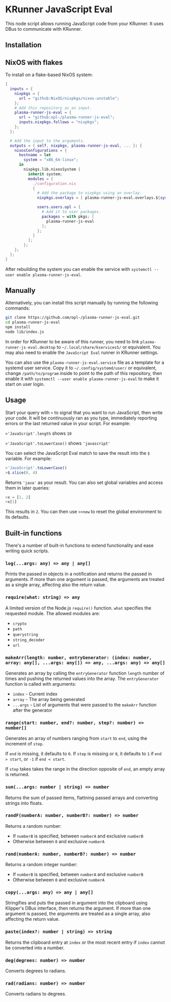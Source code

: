# KRunner JavaScript Eval

This node script allows running JavaScript code from your KRunner. It uses DBus to communicate with KRunner.


## Installation

## NixOS with flakes

To install on a flake-based NixOS system:

```nix
{
  inputs = {
    nixpkgs = {
      url = "github:NixOS/nixpkgs/nixos-unstable";
    };
    # Add this repository as an input.
    plasma-runner-js-eval = {
      url = "github:opl-/plasma-runner-js-eval";
      inputs.nixpkgs.follows = "nixpkgs";
    };
  };

  # Add the input to the arguments.
  outputs = { self, nixpkgs, plasma-runner-js-eval, ... }: {
    nixosConfigurations = {
      hostname = let
        system = "x86_64-linux";
      in
        nixpkgs.lib.nixosSystem {
          inherit system;
          modules = [
            ./configuration.nix
            {
              # Add the package to nixpkgs using an overlay.
              nixpkgs.overlays = [ plasma-runner-js-eval.overlays.${system} ];

              users.users.opl = {
                # Add it to user packages.
                packages = with pkgs; [
                  plasma-runner-js-eval
                ];
              };
            }
          ];
        };
    };
  };
}
```

After rebuilding the system you can enable the service with `systemctl --user enable plasma-runner-js-eval`.

## Manually

Alternatively, you can install this script manually by running the following commands:

```bash
git clone https://github.com/opl-/plasma-runner-js-eval.git
cd plasma-runner-js-eval
npm install
node lib/index.js
```

In order for KRunner to be aware of this runner, you need to link `plasma-runner-js-eval.desktop` to `~/.local/share/kservices5/` or equivalent. You may also need to enable the `JavaScript Eval` runner in KRunner settings.

You can also use the `plasma-runner-js-eval.service` file as a template for a systemd user service. Copy it to `~/.config/systemd/user/` or equivalent, change `/path/to/program` inside to point to the path of this repository, then enable it with `systemctl --user enable plasma-runner-js-eval` to make it start on user login.

## Usage

Start your query with `>` to signal that you want to run JavaScript, then write your code. It will be continuously ran as you type, immediately reporting errors or the last returned value in your script. For example:

`>'JavaScript'.length` shows `10`

`>'JavaScript'.toLowerCase()` shows `'javascript'`

You can select the JavaScript Eval match to save the result into the `$` variable. For example:

```js
>'JavaScript'.toLowerCase()
>$.slice(0, 4)
```

Returns `'java'` as your result. You can also set global variables and access them in later queries:

```js
>x = [1, 2]
>x[1]
```

This results in `2`. You can then use `>>new` to reset the global environment to its defaults.

## Built-in functions

There's a number of built-in functions to extend functionality and ease writing quick scripts.

### `log(...args: any) => any | any[]`

Prints the passed in objects in a notification and returns the passed in arguments. If more than one argument is passed, the arguments are treated as a single array, affecting also the return value.

### `require(what: string) => any`

A limited version of the Node.js `require()` function. `what` specifies the requested module. The allowed modules are:

- `crypto`
- `path`
- `querystring`
- `string_decoder`
- `url`

### `makeArr(length: number, entryGenerator: (index: number, array: any[], ...args: any[]) => any, ...args: any) => any[]`

Generates an array by calling the `entryGenerator` function `length` number of times and pushing the returned values into the array. The `entryGenerator` function is called with arguments:

- `index` - Current index
- `array` - The array being generated
- `...args` - List of arguments that were passed to the `makeArr` function after the generator

### `range(start: number, end?: number, step?: number) => number[]`

Generates an array of numbers ranging from `start` to `end`, using the increment of `step`.

If `end` is missing, it defaults to `0`. If `step` is missing or `0`, it defaults to `1` if `end > start`, or `-1` if `end < start`.

If `step` takes takes the range in the direction opposite of `end`, an empty array is returned.

### `sum(...args: number | string) => number`

Returns the sum of passed items, flattning passed arrays and converting strings into floats.

### `randF(numberA: number, numberB?: number) => number`

Returns a random number:

- If `numberB` is specified, between `numberA` and exclusive `numberB`
- Otherwise between `0` and exclusive `numberA`

### `rand(numberA: number, numberB?: number) => number`

Returns a random integer number:

- If `numberB` is specified, between `numberA` and exclusive `numberB`
- Otherwise between `0` and exclusive `numberA`

### `copy(...args: any) => any | any[]`

Stringifies and puts the passed in argument into the clipboard using Klipper's DBus interface, then returns the argument. If more than one argument is passed, the arguments are treated as a single array, also affecting the return value.

### `paste(index?: number | string) => string`

Returns the clipboard entry at `index` or the most recent entry if `index` cannot be converted into a number.

### `deg(degrees: number) => number`

Converts degrees to radians.

### `rad(radians: number) => number`

Converts radians to degrees.
